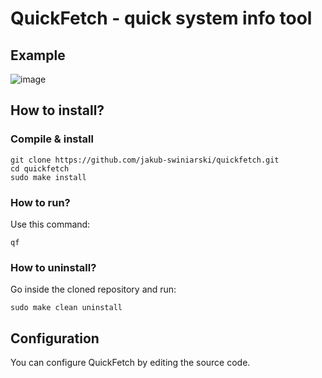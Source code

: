 # QuickFetch - quick system info tool

## Example
![image](https://github.com/jakub-swiniarski/quickfetch/assets/77209709/f63208d4-54b6-4c50-a247-5048ef18d573)

## How to install?
### Compile & install
```shell
git clone https://github.com/jakub-swiniarski/quickfetch.git
cd quickfetch
sudo make install
```

### How to run?
Use this command:
```shell
qf
```

### How to uninstall?
Go inside the cloned repository and run: <br/>
```shell
sudo make clean uninstall
```

## Configuration
You can configure QuickFetch by editing the source code. 
